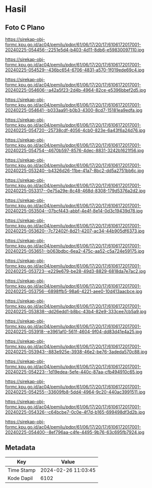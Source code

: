 # Hasil

## Foto C Plano

https://sirekap-obj-formc.kpu.go.id/ac04/pemilu/pdpr/61/06/17/20/17/6106172017001-20240225-054456--2251e5d4-b403-4d11-8db6-e59830097110.jpg

https://sirekap-obj-formc.kpu.go.id/ac04/pemilu/pdpr/61/06/17/20/17/6106172017001-20240225-054529--436bc654-6706-4831-a570-1f019ede69c4.jpg

https://sirekap-obj-formc.kpu.go.id/ac04/pemilu/pdpr/61/06/17/20/17/6106172017001-20240225-054606--a42a5f23-2d4b-4964-82ce-e5396bbef2d5.jpg

https://sirekap-obj-formc.kpu.go.id/ac04/pemilu/pdpr/61/06/17/20/17/6106172017001-20240225-054641--b033aa91-b0b3-4300-8cd7-15181ea9edfa.jpg

https://sirekap-obj-formc.kpu.go.id/ac04/pemilu/pdpr/61/06/17/20/17/6106172017001-20240225-054720--25738cdf-4056-4cb0-823e-6a43f6a24d76.jpg

https://sirekap-obj-formc.kpu.go.id/ac04/pemilu/pdpr/61/06/17/20/17/6106172017001-20240225-054754--4670b597-8576-4dec-8831-3242b1621f56.jpg

https://sirekap-obj-formc.kpu.go.id/ac04/pemilu/pdpr/61/06/17/20/17/6106172017001-20240225-053240--b4326d26-11be-41a7-8bc2-dd5a2751bb6c.jpg

https://sirekap-obj-formc.kpu.go.id/ac04/pemilu/pdpr/61/06/17/20/17/6106172017001-20240225-053317--0e75a29e-8c48-468d-8308-179d5376a2d2.jpg

https://sirekap-obj-formc.kpu.go.id/ac04/pemilu/pdpr/61/06/17/20/17/6106172017001-20240225-053504--07bcf443-abbf-4e4f-8e14-0d3c19439d78.jpg

https://sirekap-obj-formc.kpu.go.id/ac04/pemilu/pdpr/61/06/17/20/17/6106172017001-20240225-053620--7c72402f-8d21-4207-ac34-44b905df6373.jpg

https://sirekap-obj-formc.kpu.go.id/ac04/pemilu/pdpr/61/06/17/20/17/6106172017001-20240225-053651--b063bdbc-6ea2-475c-aa52-c5a724e59175.jpg

https://sirekap-obj-formc.kpu.go.id/ac04/pemilu/pdpr/61/06/17/20/17/6106172017001-20240225-053723--e229e679-be28-49d3-8829-6818da7e7ac2.jpg

https://sirekap-obj-formc.kpu.go.id/ac04/pemilu/pdpr/61/06/17/20/17/6106172017001-20240225-053756--6898ffb5-98a6-4221-aee0-10d413aacbce.jpg

https://sirekap-obj-formc.kpu.go.id/ac04/pemilu/pdpr/61/06/17/20/17/6106172017001-20240225-053838--dd26edd1-b8bc-43b4-82e9-333cee7cb5a9.jpg

https://sirekap-obj-formc.kpu.go.id/ac04/pemilu/pdpr/61/06/17/20/17/6106172017001-20240225-053918--e3961af0-561f-4604-9f04-dd83d41e4a25.jpg

https://sirekap-obj-formc.kpu.go.id/ac04/pemilu/pdpr/61/06/17/20/17/6106172017001-20240225-053943--883e925e-3938-46e2-be76-3adeda570c88.jpg

https://sirekap-obj-formc.kpu.go.id/ac04/pemilu/pdpr/61/06/17/20/17/6106172017001-20240225-054223--1d19edea-5efe-440c-87aa-cfb494910c65.jpg

https://sirekap-obj-formc.kpu.go.id/ac04/pemilu/pdpr/61/06/17/20/17/6106172017001-20240225-054255--33609fb8-5dd4-4964-9c20-440ac3991511.jpg

https://sirekap-obj-formc.kpu.go.id/ac04/pemilu/pdpr/61/06/17/20/17/6106172017001-20240225-054326--c64bcbe7-0c0e-4f7d-b165-699498df3d2b.jpg

https://sirekap-obj-formc.kpu.go.id/ac04/pemilu/pdpr/61/06/17/20/17/6106172017001-20240225-054400--8ef796aa-c4fe-4495-9b76-63c695fb7924.jpg


## Metadata

| Key        | Value               |
| ---------- | ------------------- |
| Time Stamp | 2024-02-26 11:03:45 |
| Kode Dapil | 6102                |



